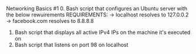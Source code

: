 Networking Basics #1
0. Bash script that configures an Ubuntu server with the below rewuirements
	REQUIREMENTS:
		-> localhost resolves to 127.0.0.2
		-> facebook.com resolves to 8.8.8.8
1. Bash script that displays all active IPv4 IPs on the machine it's executed on
2. Bash script that listens on port 98 on localhost
